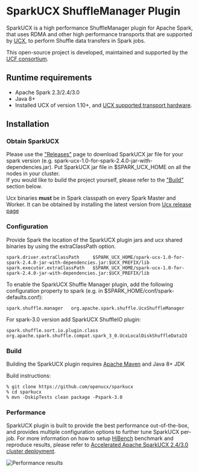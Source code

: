 # SparkUCX ShuffleManager Plugin
SparkUCX is a high performance ShuffleManager plugin for Apache Spark, that uses RDMA and other high performance transports
that are supported by [UCX](https://github.com/openucx/ucx#supported-transports), to perform Shuffle data transfers in Spark jobs.

This open-source project is developed, maintained and supported by the [UCF consortium](http://www.ucfconsortium.org/).

## Runtime requirements
* Apache Spark 2.3/2.4/3.0
* Java 8+
* Installed UCX of version 1.10+, and [UCX supported transport hardware](https://github.com/openucx/ucx#supported-transports).

## Installation

### Obtain SparkUCX
Please use the ["Releases"](https://github.com/openucx/sparkucx/releases) page to download SparkUCX jar file
for your spark version (e.g. spark-ucx-1.0-for-spark-2.4.0-jar-with-dependencies.jar).
Put SparkUCX jar file in $SPARK_UCX_HOME on all the nodes in your cluster.
<br>If you would like to build the project yourself, please refer to the ["Build"](https://github.com/openucx/sparkucx#build) section below.

Ucx binaries **must** be in Spark classpath on every Spark Master and Worker.
It can be obtained by installing the latest version from [Ucx release page](https://github.com/openucx/ucx/releases)

### Configuration

Provide Spark the location of the SparkUCX plugin jars and ucx shared binaries by using the extraClassPath option.

```
spark.driver.extraClassPath     $SPARK_UCX_HOME/spark-ucx-1.0-for-spark-2.4.0-jar-with-dependencies.jar:$UCX_PREFIX/lib
spark.executor.extraClassPath   $SPARK_UCX_HOME/spark-ucx-1.0-for-spark-2.4.0-jar-with-dependencies.jar:$UCX_PREFIX/lib
```
To enable the SparkUCX Shuffle Manager plugin, add the following configuration property
to spark (e.g. in $SPARK_HOME/conf/spark-defaults.conf):

```
spark.shuffle.manager   org.apache.spark.shuffle.UcxShuffleManager
```
For spark-3.0 version add SparkUCX ShuffleIO plugin:
```
spark.shuffle.sort.io.plugin.class org.apache.spark.shuffle.compat.spark_3_0.UcxLocalDiskShuffleDataIO
```

### Build

Building the SparkUCX plugin requires [Apache Maven](http://maven.apache.org/) and Java 8+ JDK

Build instructions:

```
% git clone https://github.com/openucx/sparkucx
% cd sparkucx
% mvn -DskipTests clean package -Pspark-3.0
```

### Performance

SparkUCX plugin is built to provide the best performance out-of-the-box, and provides multiple configuration options to further tune SparkUCX per-job. For more information on how to setup [HiBench](https://github.com/Intel-bigdata/HiBench) benchmark and reproduce results, please refer to [Accelerated Apache SparkUCX 2.4/3.0 cluster deployment](https://docs.mellanox.com/pages/releaseview.action?pageId=19819236).

![Performance results](https://docs.mellanox.com/download/attachments/19819236/image2020-1-23_15-39-14.png)

